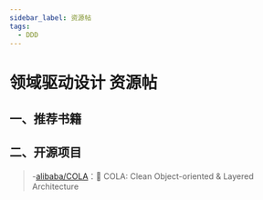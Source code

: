 ```yaml
---
sidebar_label: 资源帖
tags:
  - DDD
---
```



# 领域驱动设计 资源帖

## 一、推荐书籍

## 二、开源项目

> -[alibaba/COLA](https://github.com/alibaba/COLA)：🥤 COLA: Clean Object-oriented & Layered Architecture
